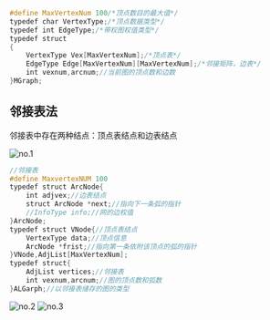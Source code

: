 
```c
#define MaxVertexNum 100/*顶点数目的最大值*/
typedef char VertexType;/*顶点数据类型*/
typedef int EdgeType;/*带权图权值类型*/
typedef struct 
{
    VertexType Vex[MaxVertexNum];/*顶点表*/
    EdgeType Edge[MaxVertexNum][MaxVertexNum];/*邻接矩阵，边表*/
    int vexnum,arcnum;//当前图的顶点数和边数
}MGraph;
```

## 邻接表法

邻接表中存在两种结点：顶点表结点和边表结点

![no.1](https://images-1302683597.cos.ap-nanjing.myqcloud.com/images/StudyNotes/Algorithm/images_20220327212110.png)

```c
//邻接表
#define MaxvertexNUM 100
typedef struct ArcNode{
    int adjvex;//边表结点
    struct ArcNode *next;//指向下一条弧的指针
    //InfoType info;//网的边权值
}ArcNode;
typedef struct VNode{//顶点表结点
    VertexType data;//顶点信息
    ArcNode *frist;//指向第一条依附该顶点的弧的指针
}VNode,AdjList[MaxVertexNum];
typedef struct{
    AdjList vertices;//邻接表
    int vexnum,arcnum;//图的顶点数和弧数
}ALGarph;//以邻接表储存的图的类型
```

![no.2](https://images-1302683597.cos.ap-nanjing.myqcloud.com/images/StudyNotes/Algorithm/images_20220327212121.png)
![no.3](https://images-1302683597.cos.ap-nanjing.myqcloud.com/images/StudyNotes/Algorithm/images_20220327212133.png)